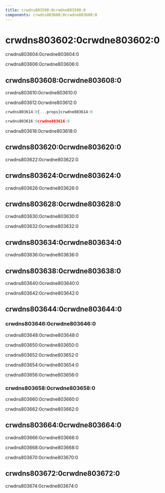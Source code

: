 ```yaml
---
title: crwdns803598:0crwdne803598:0
components: crwdns803600:0crwdne803600:0
---
```

# crwdns803602:0crwdne803602:0

<p class="description">crwdns803604:0crwdne803604:0</p>

crwdns803606:0crwdne803606:0

## crwdns803608:0crwdne803608:0

crwdns803610:0crwdne803610:0

crwdns803612:0crwdne803612:0

```jsx
crwdns803614:0{...props}crwdne803614:0

crwdns803616:0crwdne803616:0
```

crwdns803618:0crwdne803618:0

## crwdns803620:0crwdne803620:0

crwdns803622:0crwdne803622:0

## crwdns803624:0crwdne803624:0

crwdns803626:0crwdne803626:0

## crwdns803628:0crwdne803628:0

crwdns803630:0crwdne803630:0

crwdns803632:0crwdne803632:0

## crwdns803634:0crwdne803634:0

crwdns803636:0crwdne803636:0

## crwdns803638:0crwdne803638:0

crwdns803640:0crwdne803640:0

crwdns803642:0crwdne803642:0

## crwdns803644:0crwdne803644:0

### crwdns803646:0crwdne803646:0

crwdns803648:0crwdne803648:0

crwdns803650:0crwdne803650:0

crwdns803652:0crwdne803652:0

crwdns803654:0crwdne803654:0

crwdns803656:0crwdne803656:0

### crwdns803658:0crwdne803658:0

crwdns803660:0crwdne803660:0

crwdns803662:0crwdne803662:0

## crwdns803664:0crwdne803664:0

crwdns803666:0crwdne803666:0

crwdns803668:0crwdne803668:0

crwdns803670:0crwdne803670:0

## crwdns803672:0crwdne803672:0

crwdns803674:0crwdne803674:0